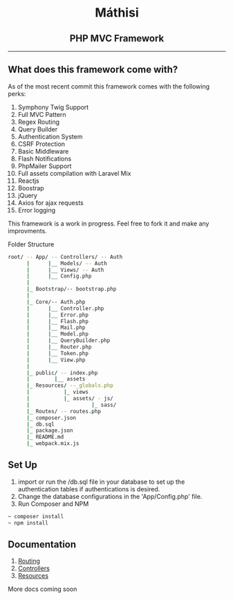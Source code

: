 <h1 align="center">Máthisi</h1>
<h2 align="center">PHP MVC Framework</h2>
<hr />

## What does this framework come with?

As of the most recent commit this framework comes with the following perks:
1. Symphony Twig Support
2. Full MVC Pattern
3. Regex Routing
4. Query Builder
5. Authentication System
6. CSRF Protection
7. Basic Middleware
8. Flash Notifications
9. PhpMailer Support
10. Full assets compilation with Laravel Mix
11. Reactjs
12. Boostrap
13. jQuery
14. Axios for ajax requests
15. Error logging

This framework is a work in progress. Feel free to fork it and make any improvments.

Folder Structure
```bash
root/ -- App/ -- Controllers/ -- Auth
      |      |__ Models/ -- Auth
      |      |__ Views/ -- Auth
      |      |__ Config.php
      |
      |_ Bootstrap/-- bootstrap.php
      |
      |_ Core/-- Auth.php
      |      |__ Controller.php
      |      |__ Error.php
      |      |__ Flash.php
      |      |__ Mail.php
      |      |__ Model.php
      |      |__ QueryBuilder.php
      |      |__ Router.php
      |      |__ Token.php
      |      |__ View.php
      |
      |_ public/ -- index.php
      |        |__ assets
      |_ Resources/ --_globals.php
      |           |_ views
      |           |_ assets/ - js/
      |                    |_ sass/
      |_ Routes/ -- routes.php
      |_ composer.json
      |_ db.sql
      |_ package.json
      |_ README.md
      |_ webpack.mix.js
```

## Set Up
1. import or run the /db.sql file in your database to set up the authentication tables if authentications is desired.
2. Change the database configurations in the 'App/Config.php' file.
3. Run Composer and NPM
```bash
~ composer install
~ npm install
```

## Documentation
1. [Routing](https://github.com/lvstross/mvc-framework/tree/master/Routes)
2. [Controllers](https://github.com/lvstross/mvc-framework/tree/master/App/Controllers)
3. [Resources](https://github.com/lvstross/mvc-framework/tree/master/Resources)

More docs coming soon